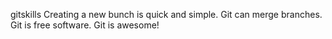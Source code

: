 gitskills
Creating a new bunch is quick and simple.
Git can merge branches.
Git is free software.
Git is awesome!
